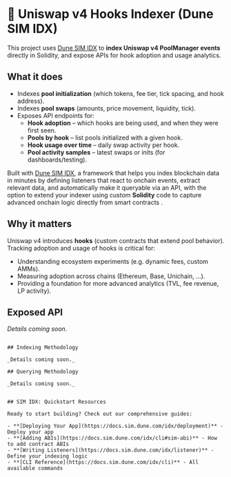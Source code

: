 # 🦄 Uniswap v4 Hooks Indexer (Dune SIM IDX)

This project uses [Dune SIM IDX](https://docs.sim.dune.com/idx) to **index Uniswap v4 PoolManager events** directly in Solidity, 
and expose APIs for hook adoption and usage analytics.

## What it does
- Indexes **pool initialization** (which tokens, fee tier, tick spacing, and hook address).
- Indexes **pool swaps** (amounts, price movement, liquidity, tick).
- Exposes API endpoints for:
  - **Hook adoption** – which hooks are being used, and when they were first seen.
  - **Pools by hook** – list pools initialized with a given hook.
  - **Hook usage over time** – daily swap activity per hook.
  - **Pool activity samples** – latest swaps or inits (for dashboards/testing).

Built with [Dune SIM IDX](https://docs.sim.dune.com/idx), a framework that helps you index blockchain data in minutes by defining listeners that react to onchain events, extract relevant data, and automatically make it queryable via an API, with the option to extend your indexer using custom **Solidity** code to capture advanced onchain logic directly from smart contracts .

## Why it matters
Uniswap v4 introduces **hooks** (custom contracts that extend pool behavior).  
Tracking adoption and usage of hooks is critical for:
- Understanding ecosystem experiments (e.g. dynamic fees, custom AMMs).
- Measuring adoption across chains (Ethereum, Base, Unichain, …).
- Providing a foundation for more advanced analytics (TVL, fee revenue, LP activity).


## Exposed API
_Details coming soon._
```

## Indexing Methodology

_Details coming soon._

## Querying Methodology

_Details coming soon._


## SIM IDX: Quickstart Resources

Ready to start building? Check out our comprehensive guides:

- **[Deploying Your App](https://docs.sim.dune.com/idx/deployment)** - Deploy your app
- **[Adding ABIs](https://docs.sim.dune.com/idx/cli#sim-abi)** - How to add contract ABIs
- **[Writing Listeners](https://docs.sim.dune.com/idx/listener)** - Define your indexing logic
- **[CLI Reference](https://docs.sim.dune.com/idx/cli)** - All available commands
